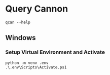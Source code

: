 # Query Cannon

```
qcan --help
```

## Windows

### Setup Virtual Environment and Activate

```
python -m venv .env
.\.env\Scripts\Activate.ps1
```
